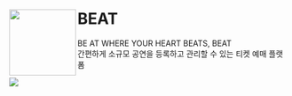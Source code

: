# BEAT  <img src="https://github.com/user-attachments/assets/9149a208-b89d-4780-a712-6e38b9b10461" width="120" align="left" />
BE AT WHERE YOUR HEART BEATS, BEAT <br />
간편하게 소규모 공연을 등록하고 관리할 수 있는 티켓 예매 플랫폼

<img src="https://github.com/user-attachments/assets/0efee26a-a268-49ea-9ef9-dba61c685695" />
